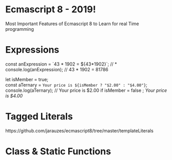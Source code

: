 # Ecmascript 8 - 2019!
Most Important Features of Ecmascript 8 to Learn for real Time programming

<h1>Expressions</h1>
const anExpression = `43 * 1902 = ${43*1902}`; // * <br/>
console.log(anExpression); // 43 * 1902 = 81786<br/>

let isMember = true;<br/>
const aTernary = `Your price is ${isMember ? "$2.00" : "$4.00"}`;<br/>
console.log(aTernary); // Your price is $2.00 if isMember = false ; *Your price is $4.00*
<br/>
<h1>Tagged Literals</h1>
https://github.com/jarauzes/ecmascript8/tree/master/templateLiterals
<br/>
<h1>Class & Static Functions</h1>


